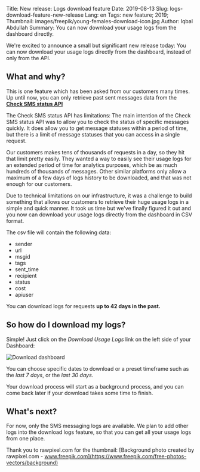 Title: New release: Logs download feature
Date: 2019-08-13
Slug: logs-download-feature-new-release
Lang: en
Tags: new feature; 2019;
Thumbnail: images/freepik/young-females-download-icon.jpg
Author: Iqbal Abdullah
Summary: You can now download your usage logs from the dashboard directly.

We're excited to announce a small but significant new release today: You can now
download your usage logs directly from the dashboard, instead of only from the
API.

## What and why?

This is one feature which has been asked from our customers many times. Up until
now, you can only retrieve past sent messages data from the
**[Check SMS status API](https://docs.xoxzo.com/en/sms.html#check-sms-status-api)**

The Check SMS status API has limitations: The main intention of the Check SMS status
API was to allow you to check the status of specific messages quickly. It does allow you
to get message statuses within a period of time, but there is a limit of message statuses
that you can access in a single request.

Our customers makes tens of thousands of requests in a day, so they hit that
limit pretty easily. They wanted a way to easily see their usage logs for
an extended period of time for analytics purposes, which be as much hundreds of thousands
of messages. Other similar platforms only allow a maximum of a few days of logs
history to be downloaded, and that was not enough for our customers.

Due to technical limitations on our infrastructure, it was a challenge to build
something that allows our customers to retrieve their huge usage logs in a simple and
quick manner. It took us time but we've finally figured it out and you now can
download your usage logs directly from the dashboard in CSV format.

The csv file will contain the following data:

- sender
- url
- msgid
- tags
- sent_time
- recipient
- status
- cost
- apiuser

You can download logs for requests **up to 42 days in the past.**

## So how do I download my logs?

Simple! Just click on the _Download Usage Logs_ link on the left side of your
Dashboard:

![Download dashboard](/images/logs-download-feature-screenshot.png)

You can choose specific dates to download or a preset timeframe such
as the _last 7 days_, or the _last 30 days_.

Your download process will start as a background process, and you can come back later if your
download takes some time to finish.

## What's next?

For now, only the SMS messaging logs are available. We plan to add other logs
into the download logs feature, so that you can get all your usage logs from one
place.

Thank you to rawpixel.com for the thumbnail:
[Background photo created by rawpixel.com - www.freepik.com](https://www.freepik.com/free-photos-vectors/background)
